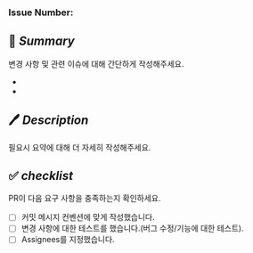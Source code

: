 ### Issue Number:

## 🔖 *Summary*
변경 사항 및 관련 이슈에 대해 간단하게 작성해주세요.

-
-

## 🖊️ *Description*
필요시 요약에 대해 더 자세히 작성해주세요.


## ✅ *checklist*
PR이 다음 요구 사항을 충족하는지 확인하세요.

- [ ] 커밋 메시지 컨벤션에 맞게 작성했습니다.
- [ ] 변경 사항에 대한 테스트를 했습니다.(버그 수정/기능에 대한 테스트).
- [ ] Assignees를 지정했습니다.